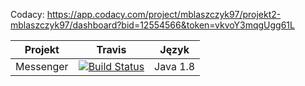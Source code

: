 ﻿

Codacy:
https://app.codacy.com/project/mblaszczyk97/projekt2-mblaszczyk97/dashboard?bid=12554566&token=vkvoY3mqgUgg61L


| Projekt | Travis | Język |
:--:|:--:|:--:
| Messenger | [![Build Status](https://travis-ci.com/testowanieaplikacjijavaug/projekt2-mblaszczyk97.svg?token=nj4eqtpxihKYk8DvVrqu&branch=master)](https://travis-ci.com/testowanieaplikacjijavaug/projekt1-mblaszczyk97) | Java 1.8 |
